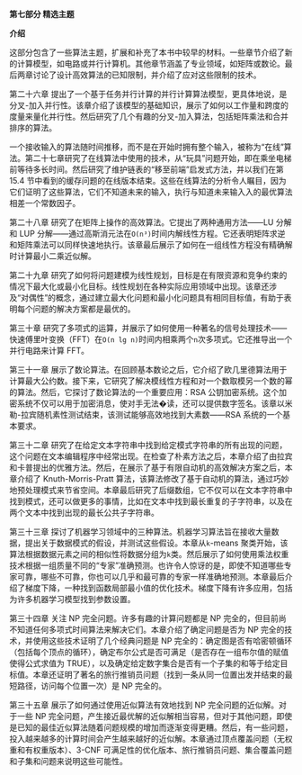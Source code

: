 **第七部分    精选主题**

**介绍**

这部分包含了一些算法主题，扩展和补充了本书中较早的材料。一些章节介绍了新的计算模型，如电路或并行计算机。其他章节涵盖了专业领域，如矩阵或数论。最后两章讨论了设计高效算法的已知限制，并介绍了应对这些限制的技术。

第二十六章 提出了一个基于任务并行计算的并行计算算法模型，更具体地说，是分叉-加入并行性。该章介绍了该模型的基础知识，展示了如何以工作量和跨度的度量来量化并行性。然后研究了几个有趣的分叉-加入算法，包括矩阵乘法和合并排序的算法。

   一个接收输入的算法随时间推移，而不是在开始时拥有整个输入，被称为“在线”算法。第二十七章研究了在线算法中使用的技术，从“玩具”问题开始，即在乘坐电梯前等待多长时间。然后研究了维护链表的“移至前端”启发式方法，并以我们在第 15.4 节中看到的缓存问题的在线版本结束。这些在线算法的分析令人瞩目，因为它们证明了这些算法，它们不知道未来的输入，执行与知道未来输入入的最优算法相差一个常数因子。

第二十八章 研究了在矩阵上操作的高效算法。它提出了两种通用方法——LU 分解和 LUP 分解——通过高斯消元法在`O(n³)`时间内解线性方程。它还表明矩阵求逆和矩阵乘法可以同样快速地执行。该章最后展示了如何在一组线性方程没有精确解时计算最小二乘近似解。

第二十九章 研究了如何将问题建模为线性规划，目标是在有限资源和竞争约束的情况下最大化或最小化目标。线性规划在各种实际应用领域中出现。该章还涉及“对偶性”的概念，通过建立最大化问题和最小化问题具有相同目标值，有助于表明每个问题的解决方案都是最优的。  

第三十章 研究了多项式的运算，并展示了如何使用一种著名的信号处理技术——快速傅里叶变换（FFT）在`O(n lg n)`时间内相乘两个`n`次多项式。它还推导出一个并行电路来计算 FFT。

第三十一章 展示了数论算法。在回顾基本数论之后，它介绍了欧几里德算法用于计算最大公约数。接下来，它研究了解决模线性方程和对一个数取模另一个数的幂的算法。然后，它探讨了数论算法的一个重要应用：RSA 公钥加密系统。这个加密系统不仅可以用于加密消息，使对手无法�读，还可以提供数字签名。该章以米勒-拉宾随机素性测试结束，该测试能够高效地找到大素数——RSA 系统的一个基本要求。

第三十二章 研究了在给定文本字符串中找到给定模式字符串的所有出现的问题，这个问题在文本编辑程序中经常出现。在检查了朴素方法之后，本章介绍了由拉宾和卡普提出的优雅方法。然后，在展示了基于有限自动机的高效解决方案之后，本章介绍了 Knuth-Morris-Pratt 算法，该算法修改了基于自动机的算法，通过巧妙地预处理模式来节省空间。本章最后研究了后缀数组，它不仅可以在文本字符串中找到模式，还可以做更多的事情，比如在文本中找到最长重复的子字符串，以及在两个文本中找到出现的最长公共子字符串。  

第三十三章 探讨了机器学习领域中的三种算法。机器学习算法旨在接收大量数据，提出关于数据模式的假设，并测试这些假设。本章从`k`-means 聚类开始，该算法根据数据元素之间的相似性将数据分组为`k`类。然后展示了如何使用乘法权重技术根据一组质量不同的“专家”准确预测。也许令人惊讶的是，即使不知道哪些专家可靠，哪些不可靠，你也可以几乎和最可靠的专家一样准确地预测。本章最后介绍了梯度下降，一种找到函数局部最小值的优化技术。梯度下降有许多应用，包括为许多机器学习模型找到参数设置。

第三十四章 关注 NP 完全问题。许多有趣的计算问题都是 NP 完全的，但目前尚不知道任何多项式时间算法来解决它们。本章介绍了确定问题是否为 NP 完全的技术，并使用这些技术证明了几个经典问题是 NP 完全的：确定图是否有哈密顿循环（包括每个顶点的循环），确定布尔公式是否可满足（是否存在一组布尔值的赋值使得公式求值为 TRUE），以及确定给定数字集合是否有一个子集的和等于给定目标值。本章还证明了著名的旅行推销员问题（找到一条从同一位置出发并结束的最短路径，访问每个位置一次）是 NP 完全的。

第三十五章 展示了如何通过使用近似算法有效地找到 NP 完全问题的近似解。对于一些 NP 完全问题，产生接近最优解的近似解相当容易，但对于其他问题，即使是已知的最佳近似算法随着问题规模的增加而逐渐变得更糟。然后，有一些问题，投入越来越多的计算时间会产生越来越好的近似解。本章通过顶点覆盖问题（无权重和有权重版本）、3-CNF 可满足性的优化版本、旅行推销员问题、集合覆盖问题和子集和问题来说明这些可能性。
